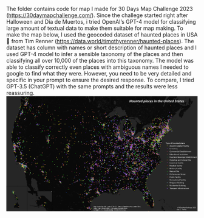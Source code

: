 The folder contains code for map I made for 30 Days Map Challenge 2023 (https://30daymapchallenge.com/).  Since the challege started right after Halloween and Día de Muertos, i tried OpenAI’s GPT-4 model for classifying large amount of textual data to make them suitable for map making.
To make the map below, I used the geocoded dataset of haunted places in USA 👻 from Tim Renner (https://data.world/timothyrenner/haunted-places). The dataset has column with names or short description of haunted places and I used GPT-4 model to infer a sensible taxonomy of the places and then classifying all over 10,000 of the places into this taxonomy. The model was able to classify correctly even places with ambiguous names I needed to google to find what they were. However, you need to be very detailed and specific in your prompt to ensure the desired response. To compare, I tried GPT-3.5 (ChatGPT) with the same prompts and the results were less reassuring. 
![Where to go ghost-hunting:](HauntedUS/HauntedUS_map.png)
